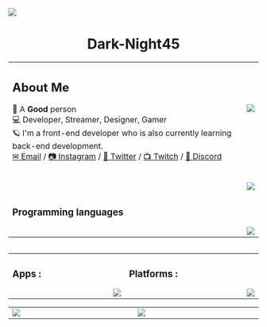 <img src="https://user-images.githubusercontent.com/77019324/168892194-e1e1c7e3-5460-43e3-b682-9c388747ce55.png" draggable="false">
	<h1 align="center">Dark-Night45</h1> 

<table>
	 <td width="1200px">
	 <h2>About Me</h2>
		 <p>🌌 A <b>Good</b> person <img align="right" src="https://skillicons.dev/icons?i=emotion"><br>
		💻 Developer, Streamer, Designer, Gamer<br>
		 🪐 I'm a front-end developer who is also currently learning back-end development.<br>  
		 <a href="mailto:contact@dark-night.ir">✉ Email</a>  /  <a href="https://instagram.com/dark._.night45">📷 Instagram</a>  /  <a href="https://twitter.com/dark_night45">🐤 Twitter</a>  /  <a href="https://twitch.tv/dark_night450">📺 Twitch</a>  /  <a href="https://discord.gg/wpWHUXUktm">🌇 Discord</a>
 </p>
<br>
<img align="right" src="https://count.getloli.com/get/@:dark-night45" draggable="false">
</td>
	<tr>
	<td width="1200px">
	<h3>Programming languages</h3>
	<img align="right" src="https://skillicons.dev/icons?i=js,css,html,php,cs,jquery,markdown,svg"></td>
	</tr>
	<table>   
   

<table align="center">
	<tr>
		<td width="1200px">
	    <h3>Apps :</h3>
        <img align="right" src="https://skillicons.dev/icons?i=autocad,vscode,visualstudio">
		</td>
		<td width="1200px">
	    <h3>Platforms :</h3>
        <img align="right" src="https://skillicons.dev/icons?i=discord,discordbots,twitter,instagram,github">
		</td>
	</tr>
</table>
		
<table align="center">
	<tr>
		<td width="1200px">
        <img align="center" src="https://github-readme-stats.vercel.app/api?username=dark-night45&theme=midnight-purple&show_icons=true&bg_color=0D1117&hide_border=true">
		</td>
		<td width="1200px">
        <a align="left" href="https://discord.com/users/780178868400816169">
 <img align="center" src="https://lanyard.cnrad.dev/api/780178868400816169?theme=Dark&animated=true&hideDiscrim=false&borderRadius=7px&idleMessage=I%20was%20not%20doing%20anything">
   </a> 
		</td>
	</tr>

</table>
	<img src="https://komarev.com/ghpvc/?username=Dark-night45&label=Profile Views&color=cc00ff" style="opacity:0" draggable="false">
   <!--<img align="right" src="https://count.getloli.com/get/@:dark-night45" draggable="false">-->
